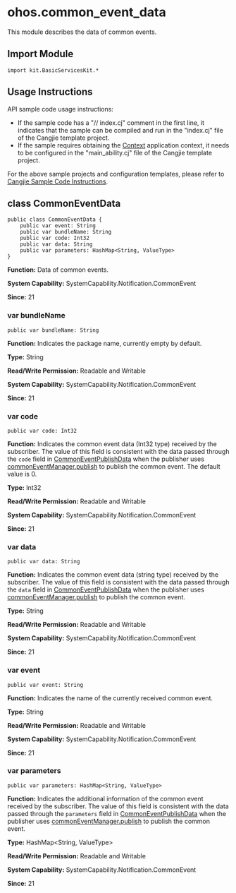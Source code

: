 # ohos.common_event_data

This module describes the data of common events.

## Import Module

```cangjie
import kit.BasicServicesKit.*
```

## Usage Instructions

API sample code usage instructions:

- If the sample code has a "// index.cj" comment in the first line, it indicates that the sample can be compiled and run in the "index.cj" file of the Cangjie template project.
- If the sample requires obtaining the [Context](../AbilityKit/cj-apis-app-ability-ui_ability.md#class-context) application context, it needs to be configured in the "main_ability.cj" file of the Cangjie template project.

For the above sample projects and configuration templates, please refer to [Cangjie Sample Code Instructions](../../cj-development-intro.md#仓颉示例代码说明).

## class CommonEventData

```cangjie
public class CommonEventData {
    public var event: String
    public var bundleName: String
    public var code: Int32
    public var data: String
    public var parameters: HashMap<String, ValueType>
}
```

**Function:** Data of common events.

**System Capability:** SystemCapability.Notification.CommonEvent

**Since:** 21

### var bundleName

```cangjie
public var bundleName: String
```

**Function:** Indicates the package name, currently empty by default.

**Type:** String

**Read/Write Permission:** Readable and Writable

**System Capability:** SystemCapability.Notification.CommonEvent

**Since:** 21

### var code

```cangjie
public var code: Int32
```

**Function:** Indicates the common event data (Int32 type) received by the subscriber. The value of this field is consistent with the data passed through the `code` field in [CommonEventPublishData](./cj-apis-common_event_publish_data.md#class-commoneventpublishdata) when the publisher uses [commonEventManager.publish](./cj-apis-common_event_manager.md#static-func-publishstring-commoneventpublishdata) to publish the common event. The default value is 0.

**Type:** Int32

**Read/Write Permission:** Readable and Writable

**System Capability:** SystemCapability.Notification.CommonEvent

**Since:** 21

### var data

```cangjie
public var data: String
```

**Function:** Indicates the common event data (string type) received by the subscriber. The value of this field is consistent with the data passed through the `data` field in [CommonEventPublishData](./cj-apis-common_event_publish_data.md#class-commoneventpublishdata) when the publisher uses [commonEventManager.publish](./cj-apis-common_event_manager.md#static-func-publishstring-commoneventpublishdata) to publish the common event.

**Type:** String

**Read/Write Permission:** Readable and Writable

**System Capability:** SystemCapability.Notification.CommonEvent

**Since:** 21

### var event

```cangjie
public var event: String
```

**Function:** Indicates the name of the currently received common event.

**Type:** String

**Read/Write Permission:** Readable and Writable

**System Capability:** SystemCapability.Notification.CommonEvent

**Since:** 21

### var parameters

```cangjie
public var parameters: HashMap<String, ValueType>
```

**Function:** Indicates the additional information of the common event received by the subscriber. The value of this field is consistent with the data passed through the `parameters` field in [CommonEventPublishData](./cj-apis-common_event_publish_data.md#class-commoneventpublishdata) when the publisher uses [commonEventManager.publish](./cj-apis-common_event_manager.md#static-func-publishstring-commoneventpublishdata) to publish the common event.

**Type:** HashMap\<String, ValueType>

**Read/Write Permission:** Readable and Writable

**System Capability:** SystemCapability.Notification.CommonEvent

**Since:** 21